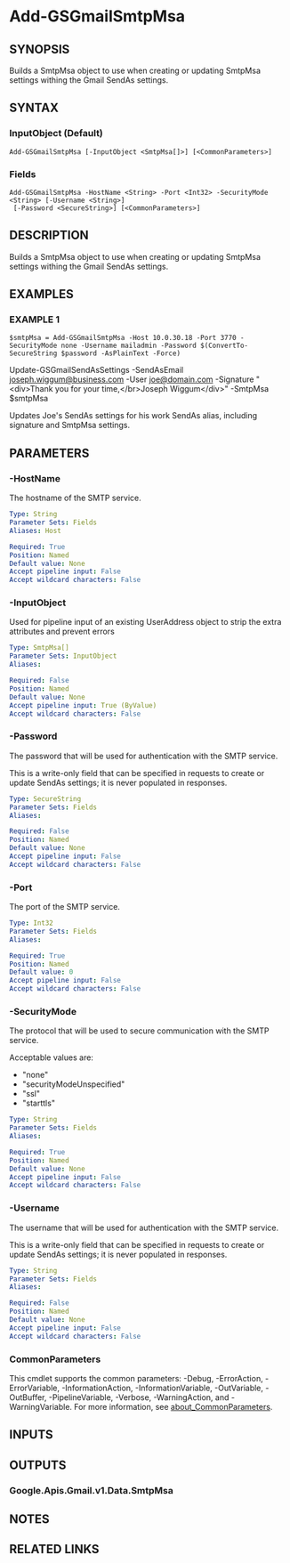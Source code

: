 # Add-GSGmailSmtpMsa

## SYNOPSIS
Builds a SmtpMsa object to use when creating or updating SmtpMsa settings withing the Gmail SendAs settings.

## SYNTAX

### InputObject (Default)
```
Add-GSGmailSmtpMsa [-InputObject <SmtpMsa[]>] [<CommonParameters>]
```

### Fields
```
Add-GSGmailSmtpMsa -HostName <String> -Port <Int32> -SecurityMode <String> [-Username <String>]
 [-Password <SecureString>] [<CommonParameters>]
```

## DESCRIPTION
Builds a SmtpMsa object to use when creating or updating SmtpMsa settings withing the Gmail SendAs settings.

## EXAMPLES

### EXAMPLE 1
```
$smtpMsa = Add-GSGmailSmtpMsa -Host 10.0.30.18 -Port 3770 -SecurityMode none -Username mailadmin -Password $(ConvertTo-SecureString $password -AsPlainText -Force)
```

Update-GSGmailSendAsSettings -SendAsEmail joseph.wiggum@business.com -User joe@domain.com -Signature "\<div\>Thank you for your time,\</br\>Joseph Wiggum\</div\>" -SmtpMsa $smtpMsa

Updates Joe's SendAs settings for his work SendAs alias, including signature and SmtpMsa settings.

## PARAMETERS

### -HostName
The hostname of the SMTP service.

```yaml
Type: String
Parameter Sets: Fields
Aliases: Host

Required: True
Position: Named
Default value: None
Accept pipeline input: False
Accept wildcard characters: False
```

### -InputObject
Used for pipeline input of an existing UserAddress object to strip the extra attributes and prevent errors

```yaml
Type: SmtpMsa[]
Parameter Sets: InputObject
Aliases:

Required: False
Position: Named
Default value: None
Accept pipeline input: True (ByValue)
Accept wildcard characters: False
```

### -Password
The password that will be used for authentication with the SMTP service.

This is a write-only field that can be specified in requests to create or update SendAs settings; it is never populated in responses.

```yaml
Type: SecureString
Parameter Sets: Fields
Aliases:

Required: False
Position: Named
Default value: None
Accept pipeline input: False
Accept wildcard characters: False
```

### -Port
The port of the SMTP service.

```yaml
Type: Int32
Parameter Sets: Fields
Aliases:

Required: True
Position: Named
Default value: 0
Accept pipeline input: False
Accept wildcard characters: False
```

### -SecurityMode
The protocol that will be used to secure communication with the SMTP service.

Acceptable values are:
* "none"
* "securityModeUnspecified"
* "ssl"
* "starttls"

```yaml
Type: String
Parameter Sets: Fields
Aliases:

Required: True
Position: Named
Default value: None
Accept pipeline input: False
Accept wildcard characters: False
```

### -Username
The username that will be used for authentication with the SMTP service.

This is a write-only field that can be specified in requests to create or update SendAs settings; it is never populated in responses.

```yaml
Type: String
Parameter Sets: Fields
Aliases:

Required: False
Position: Named
Default value: None
Accept pipeline input: False
Accept wildcard characters: False
```

### CommonParameters
This cmdlet supports the common parameters: -Debug, -ErrorAction, -ErrorVariable, -InformationAction, -InformationVariable, -OutVariable, -OutBuffer, -PipelineVariable, -Verbose, -WarningAction, and -WarningVariable. For more information, see [about_CommonParameters](http://go.microsoft.com/fwlink/?LinkID=113216).

## INPUTS

## OUTPUTS

### Google.Apis.Gmail.v1.Data.SmtpMsa
## NOTES

## RELATED LINKS
